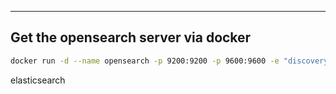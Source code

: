 

---
## Get the opensearch server via docker

``` bash
docker run -d --name opensearch -p 9200:9200 -p 9600:9600 -e "discovery.type=single-node" -e "plugins.security.disabled=true" -e "OPENSEARCH_JAVA_OPTS=-Xms512m -Xmx512m" -e "OPENSEARCH_INITIAL_ADMIN_PASSWORD=<your-password>" -v opensearch-data:/usr/share/opensearch/data opensearchproject/opensearch:latest
```
elasticsearch